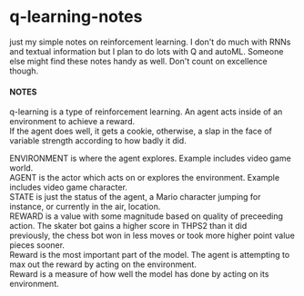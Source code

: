 # q-learning-notes
just my simple notes on reinforcement learning. I don't do much with RNNs and textual information but I plan to do lots with Q and autoML. Someone else might find these notes handy as well. Don't count on excellence though.


#### NOTES  
q-learning is a type of reinforcement learning. An agent acts inside of an environment to achieve a reward.  
If the agent does well, it gets a cookie, otherwise, a slap in the face of variable strength according to how badly it did.  

ENVIRONMENT is where the agent explores. Example includes video game world.  
AGENT is the actor which acts on or explores the environment. Example includes video game character.  
STATE is just the status of the agent, a Mario character jumping for instance, or currently in the air, location.  
REWARD is a value with some magnitude based on quality of preceeding action. The skater bot gains a higher score in THPS2 than it did   
    previously, the chess bot won in less moves or took more higher point value pieces sooner.  
Reward is the most important part of the model. The agent is attempting to max out the reward by acting on the environment.  
Reward is a measure of how well the model has done by acting on its environment.  

